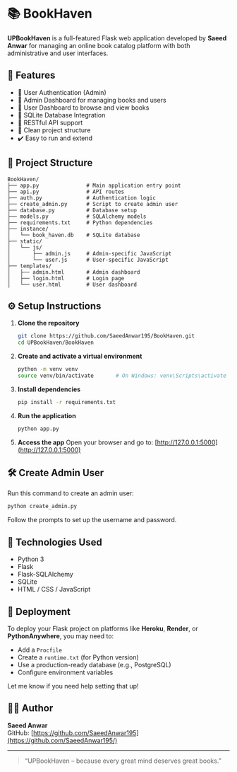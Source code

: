 # 📚 BookHaven

**UPBookHaven** is a full-featured Flask web application developed by **Saeed Anwar** for managing an online book catalog platform with both administrative and user interfaces.

## 🚀 Features

- 🔐 User Authentication (Admin)
- 📘 Admin Dashboard for managing books and users
- 👤 User Dashboard to browse and view books
- 💾 SQLite Database Integration
- 📡 RESTful API support
- 📁 Clean project structure
- ✔️ Easy to run and extend

## 🧱 Project Structure

```
BookHaven/
├── app.py               # Main application entry point
├── api.py               # API routes
├── auth.py              # Authentication logic
├── create_admin.py      # Script to create admin user
├── database.py          # Database setup
├── models.py            # SQLAlchemy models
├── requirements.txt     # Python dependencies
├── instance/
│   └── book_haven.db    # SQLite database
├── static/
│   └── js/
│       ├── admin.js     # Admin-specific JavaScript
│       └── user.js      # User-specific JavaScript
├── templates/
│   ├── admin.html       # Admin dashboard
│   ├── login.html       # Login page
│   └── user.html        # User dashboard
```

## ⚙️ Setup Instructions

1. **Clone the repository**
   ```bash
   git clone https://github.com/SaeedAnwar195/BookHaven.git
   cd UPBookHaven/BookHaven
   ```

2. **Create and activate a virtual environment**
   ```bash
   python -m venv venv
   source venv/bin/activate       # On Windows: venv\Scripts\activate
   ```

3. **Install dependencies**
   ```bash
   pip install -r requirements.txt
   ```

4. **Run the application**
   ```bash
   python app.py
   ```

5. **Access the app**
   Open your browser and go to: [http://127.0.0.1:5000](http://127.0.0.1:5000)

## 🛠️ Create Admin User

Run this command to create an admin user:

```bash
python create_admin.py
```

Follow the prompts to set up the username and password.

## 🧪 Technologies Used

- Python 3
- Flask
- Flask-SQLAlchemy
- SQLite
- HTML / CSS / JavaScript

## 🚀 Deployment

To deploy your Flask project on platforms like **Heroku**, **Render**, or **PythonAnywhere**, you may need to:
- Add a `Procfile`
- Create a `runtime.txt` (for Python version)
- Use a production-ready database (e.g., PostgreSQL)
- Configure environment variables

Let me know if you need help setting that up!

## 👨‍💻 Author

**Saeed Anwar**  
GitHub: [https://github.com/SaeedAnwar195](https://github.com/SaeedAnwar195/)

---

> “UPBookHaven – because every great mind deserves great books.”
